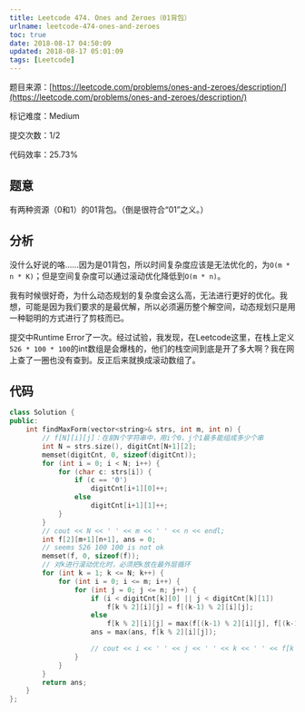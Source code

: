 ```yaml
---
title: Leetcode 474. Ones and Zeroes（01背包）
urlname: leetcode-474-ones-and-zeroes
toc: true
date: 2018-08-17 04:50:09
updated: 2018-08-17 05:01:09
tags: [Leetcode]
---
```


题目来源：[https://leetcode.com/problems/ones-and-zeroes/description/](https://leetcode.com/problems/ones-and-zeroes/description/)

标记难度：Medium

提交次数：1/2

代码效率：25.73%

## 题意

有两种资源（0和1）的01背包。（倒是很符合“01”之义。）

## 分析

没什么好说的咯……因为是01背包，所以时间复杂度应该是无法优化的，为`O(m * n * K)`；但是空间复杂度可以通过滚动优化降低到`O(m * n)`。

我有时候很好奇，为什么动态规划的复杂度会这么高，无法进行更好的优化。我想，可能是因为我们要求的是最优解，所以必须遍历整个解空间，动态规划只是用一种聪明的方式进行了剪枝而已。

提交中Runtime Error了一次。经过试验，我发现，在Leetcode这里，在栈上定义`526 * 100 * 100`的int数组是会爆栈的，他们的栈空间到底是开了多大啊？我在网上查了一圈也没有查到。反正后来就换成滚动数组了。

## 代码

```cpp
class Solution {
public:
    int findMaxForm(vector<string>& strs, int m, int n) {
        // f[N][i][j]：在前N个字符串中，用i个0，j个1最多能组成多少个串
        int N = strs.size(), digitCnt[N+1][2];
        memset(digitCnt, 0, sizeof(digitCnt));
        for (int i = 0; i < N; i++) {
            for (char c: strs[i]) {
                if (c == '0')
                    digitCnt[i+1][0]++;
                else
                    digitCnt[i+1][1]++;
            }
        }
        // cout << N << ' ' << m << ' ' << n << endl;
        int f[2][m+1][n+1], ans = 0;
        // seems 526 100 100 is not ok
        memset(f, 0, sizeof(f));
        // 对k进行滚动优化时，必须把k放在最外层循环
        for (int k = 1; k <= N; k++) {
            for (int i = 0; i <= m; i++) {
                for (int j = 0; j <= n; j++) {
                    if (i < digitCnt[k][0] || j < digitCnt[k][1])
                        f[k % 2][i][j] = f[(k-1) % 2][i][j];
                    else
                        f[k % 2][i][j] = max(f[(k-1) % 2][i][j], f[(k-1) % 2][i-digitCnt[k][0]][j-digitCnt[k][1]] + 1);
                    ans = max(ans, f[k % 2][i][j]);

                    // cout << i << ' ' << j << ' ' << k << ' ' << f[k % 2][i][j] << endl;
                }
            }
        }
        return ans;
    }
};
```
